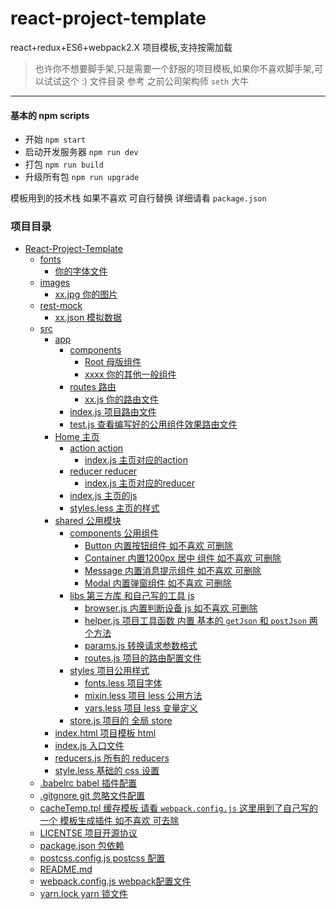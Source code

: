 # react-project-template
react+redux+ES6+webpack2.X 项目模板,支持按需加载

> 也许你不想要脚手架,只是需要一个舒服的项目模板,如果你不喜欢脚手架,可以试试这个 :)
> 文件目录 参考 之前公司架构师 `seth` 大牛

---

#### 基本的 npm scripts

- 开始 `npm start`
- 启动开发服务器 `npm run dev`
- 打包 `npm run build`
- 升级所有包 `npm run upgrade`

模板用到的技术栈 如果不喜欢 可自行替换 详细请看 `package.json`


### 项目目录

<!-- TOC -->

- [React-Project-Template](#react-project-template)
    - [fonts](#fonts)
        - [你的字体文件](#你的字体文件)
    - [images](#images)
        - [xx.jpg 你的图片](#xxjpg-你的图片)
    - [rest-mock](#rest-mock)
        - [xx.json 模拟数据](#xxjson-模拟数据)
    - [src](#src)
        - [app](#app)
            - [components](#components)
                - [Root     母版组件](#root-----母版组件)
                - [xxxx     你的其他一般组件](#xxxx-----你的其他一般组件)
            - [routes            路由](#routes------------路由)
                - [xx.js            你的路由文件](#xxjs------------你的路由文件)
            - [index.js          项目路由文件](#indexjs----------项目路由文件)
            - [test.js           查看编写好的公用组件效果路由文件](#testjs-----------查看编写好的公用组件效果路由文件)
        - [Home               主页](#home---------------主页)
            - [action            action](#action------------action)
                - [index.js         主页对应的action](#indexjs---------主页对应的action)
            - [reducer           reducer](#reducer-----------reducer)
                - [index.js         主页对应的reducer](#indexjs---------主页对应的reducer)
            - [index.js          主页的js](#indexjs----------主页的js)
            - [styles.less       主页的样式](#stylesless-------主页的样式)
        - [shared             公用模块](#shared-------------公用模块)
            - [components        公用组件](#components--------公用组件)
                - [Button           内置按钮组件 如不喜欢 可删除](#button-----------内置按钮组件-如不喜欢-可删除)
                - [Container        内置1200px 居中 组件 如不喜欢 可删除](#container--------内置1200px-居中-组件-如不喜欢-可删除)
                - [Message          内置消息提示组件 如不喜欢  可删除](#message----------内置消息提示组件-如不喜欢--可删除)
                - [Modal            内置弹窗组件 如不喜欢 可删除](#modal------------内置弹窗组件-如不喜欢-可删除)
            - [libs              第三方库 和自己写的工具 js](#libs--------------第三方库-和自己写的工具-js)
                - [browser.js       内置判断设备 js 如不喜欢 可删除](#browserjs-------内置判断设备-js-如不喜欢-可删除)
                - [helper.js        项目工具函数 内置 基本的 `getJson` 和 `postJson` 两个方法](#helperjs--------项目工具函数-内置-基本的-getjson-和-postjson-两个方法)
                - [params.js        转换请求参数格式](#paramsjs--------转换请求参数格式)
                - [routes.js        项目的路由配置文件](#routesjs--------项目的路由配置文件)
            - [styles            项目公用样式](#styles------------项目公用样式)
                - [fonts.less       项目字体](#fontsless-------项目字体)
                - [mixin.less       项目 less 公用方法](#mixinless-------项目-less-公用方法)
                - [vars.less        项目 less 变量定义](#varsless--------项目-less-变量定义)
            - [store.js          项目的 全局 store](#storejs----------项目的-全局-store)
        - [index.html         项目模板 html](#indexhtml---------项目模板-html)
        - [index.js           入口文件](#indexjs-----------入口文件)
        - [reducers.js        所有的 reducers](#reducersjs--------所有的-reducers)
        - [style.less         基础的 css 设置](#styleless---------基础的-css-设置)
    - [.babelrc            babel 插件配置](#babelrc------------babel-插件配置)
    - [.gitgnore           git 忽略文件配置](#gitgnore-----------git-忽略文件配置)
    - [cacheTemp.tpl       缓存模板   请看 `webpack.config.js` 这里用到了自己写的一个 模板生成插件 如不喜欢 可去除](#cachetemptpl-------缓存模板---请看-webpackconfigjs-这里用到了自己写的一个-模板生成插件-如不喜欢-可去除)
    - [LICENTSE            项目开源协议](#licentse------------项目开源协议)
    - [package.json        包依赖](#packagejson--------包依赖)
    - [postcss.config.js   postcss 配置](#postcssconfigjs---postcss-配置)
    - [README.md](#readmemd)
    - [webpack.config.js   webpack配置文件](#webpackconfigjs---webpack配置文件)
    - [yarn.lock           yarn 锁文件](#yarnlock-----------yarn-锁文件)

<!-- /TOC -->
